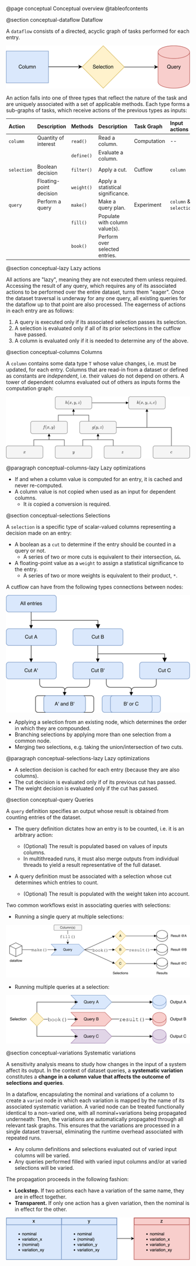 @page conceptual Conceptual overview
@tableofcontents

@section conceptual-dataflow Dataflow

A `dataflow` consists of a directed, acyclic graph of tasks performed for each entry.

![dataflow](../images/dataflow.png)

An action falls into one of three types that reflect the nature of the task and are uniquely associated with a set of applicable methods.
Each type forms a sub-graphs of tasks, which receive actions of the previous types as inputs:

| Action | Description | Methods | Description | Task Graph | Input actions |
| :--- | :-- | :-- | :-- | :-- | :-- | 
| `column` | Quantity of interest | `read()` | Read a column. | Computation | -- |
| | | `define()` | Evaluate a column. | | |
| `selection` | Boolean decision | `filter()` | Apply a cut. | Cutflow | `column` |
| | Floating-point decision | `weight()` | Apply a statistical significance. | | |
| `query` | Perform a query | `make()` | Make a query plan. | Experiment | `column` & `selection` |
| | | `fill()` | Populate with column value(s). | | |
| | | `book()` | Perform over selected entries. | | |

@section conceptual-lazy Lazy actions

All actions are "lazy", meaning they are not executed them unless required.
Accessing the result of any query, which requires any of its associated actions to be performed over the entire dataset, turns them "eager".
Once the dataset traversal is underway for any one query, all existing queries for the dataflow up to that point are also processed.
The eagerness of actions in each entry are as follows:

1. A query is executed only if its associated selection passes its selection.
2. A selection is evaluated only if all of its prior selections in the cutflow have passed.
3. A column is evaluated only if it is needed to determine any of the above.

@section conceptual-columns Columns

A `column` contains some data type `T` whose value changes, i.e. must be updated, for each entry.
Columns that are read-in from a dataset or defined as constants are *independent*, i.e. their values do not depend on others.
A tower of dependent columns evaluated out of others as inputs forms the computation graph:

![Example computation graph](../images/computation.png)

@paragraph conceptual-columns-lazy Lazy optimizations
- If and when a column value is computed for an entry, it is cached and never re-computed.
- A column value is not copied when used as an input for dependent columns.
    - It *is* copied a conversion is required.

@section conceptual-selections Selections

A `selection` is a specific type of scalar-valued columns representing a decision made on an entry:

- A boolean as a `cut` to determine if the entry should be counted in a query or not.
    - A series of two or more cuts is equivalent to their intersection, `&&`.
- A floating-point value as a `weight` to assign a statistical significance to the entry.
    - A series of two or more weights is equivalent to their product, `*`.

A cutflow can have from the following types connections between nodes:

![cutflow](../images/cutflow.png)

- Applying a selection from an existing node, which determines the order in which they are compounded.
- Branching selections by applying more than one selection from a common node.
- Merging two selections, e.g. taking the union/intersection of two cuts.

@paragraph conceptual-selections-lazy Lazy optimizations
- A selection decision is cached for each entry (because they are also columns).
- The cut decision is evaluated only if of its previous cut has passed.
- The weight decision is evaluated only if the cut has passed.

@section conceptual-query Queries

A `query` definition specifies an output whose result is obtained from counting entries of the dataset.

- The query definition dictates how an entry is to be counted, i.e. it is an arbitrary action:
    - (Optional) The result is populated based on values of inputs columns.
    - In multithreaded runs, it must also merge outputs from individual threads to yield a result representative of the full dataset.

- A query definition must be associated with a selection whose cut determines which entries to count.
    - (Optional) The result is populated with the weight taken into account.

Two common workflows exist in associating queries with selections:

- Running a single query at multiple selections:

![agg_book_sels](../images/query_1.png)

- Running multiple queries at a selection:

![sel_book_aggs](../images/query_2.png)

@section conceptual-variations Systematic variations

A sensitivity analysis means to study how changes in the input of a system affect its output. In the context of dataset queries, a **systematic variation** constitutes a __change in a column value that affects the outcome of selections and queries__.

In a dataflow, encapsulating the nominal and variations of a column to create a `varied` node in which each variation is mapped by the name of its associated systematic variation.
A varied node can be treated functionally identical to a non-varied one, with all nominal+variations being propagated underneath:
Then, the variations are automatically propagated through all relevant task graphs.
This ensures that the variations are processed in a single dataset traversal, eliminating the runtime overhead associated with repeated runs.

- Any column definitions and selections evaluated out of varied input columns will be varied.
- Any queries performed filled with varied input columns and/or at varied selections will be varied.

The propagation proceeds in the following fashion:

- **Lockstep.** If two actions each have a variation of the same name, they are in effect together.
- **Transparent.** If only one action has a given variation, then the nominal is in effect for the other.

![variation](../images/variation.png)
